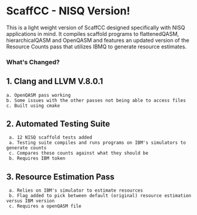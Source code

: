 


ScaffCC - NISQ Version!
================
This is a light weight version of ScaffCC designed specifically with NISQ applications in mind. It compiles scaffold programs to flattenedQASM, hierarchicalQASM and OpenQASM and features an updated version of the Resource Counts pass that utilizes IBMQ to generate resource estimates. 

### What's Changed?
## 1. Clang and LLVM V.8.0.1
    a. OpenQASM pass working
    b. Some issues with the other passes not being able to access files
    c. Built using cmake 
    
## 2. Automated Testing Suite
     a. 12 NISQ scaffold tests added 
     a. Testing suite compiles and runs programs on IBM's simulators to generate counts
     c. Compares these counts against what they should be  
     b. Requires IBM token 
     
## 3. Resource Estimation Pass
     a. Relies on IBM's simulator to estimate resources
     b. Flag added to pick between default (original) resource estimation versus IBM version
     c. Requires a openQASM file
